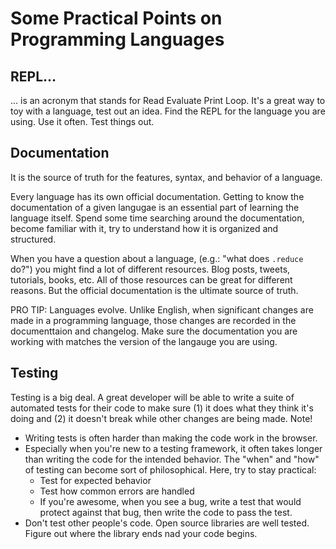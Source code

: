 # Some Practical Points on Programming Languages

## REPL...
... is an acronym that stands for Read Evaluate Print Loop. It's a great way to toy with a language, test out an idea. Find the REPL for the language you are using. Use it often. Test things out.

## Documentation 
It is the source of truth for the features, syntax, and behavior of a language.

Every language has its own official documentation. Getting to know the documentation of a given langugae is an essential part of learning the language itself. Spend some time searching around the documentation, become familiar with it, try to understand how it is organized and structured.

When you have a question about a language, (e.g.: "what does `.reduce` do?") you might find a lot of different resources. Blog posts, tweets, tutorials, books, etc. All of those resources can be great for different reasons. But the official documentation is the ultimate source of truth.

PRO TIP: Languages evolve. Unlike English, when significant changes are made in a programming language, those changes are recorded in the documenttaion and changelog. Make sure the documentation you are working with matches the version of the langauge you are using.

## Testing
Testing is a big deal. A great developer will be able to write a suite of automated tests for their code to make sure (1) it does what they think it's doing and (2) it doesn't break while other changes are being made.
Note!
- Writing tests is often harder than making the code work in the browser. 
- Especially when you're new to a testing framework, it often takes longer than writing the code for the intended behavior. The "when" and "how" of testing can become sort of philosophical. Here, try to stay practical:
  - Test for expected behavior
  - Test how common errors are handled
  - If you're awesome, when you see a bug, write a test that would protect against that bug, then write the code to pass the test.
- Don't test other people's code. Open source libraries are well tested. Figure out where the library ends nad your code begins.
